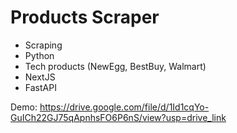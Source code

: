 # Products Scraper

- Scraping
- Python
- Tech products (NewEgg, BestBuy, Walmart)
- NextJS
- FastAPI

Demo: https://drive.google.com/file/d/1Id1cqYo-GuICh22GJ75qApnhsFO6P6nS/view?usp=drive_link
